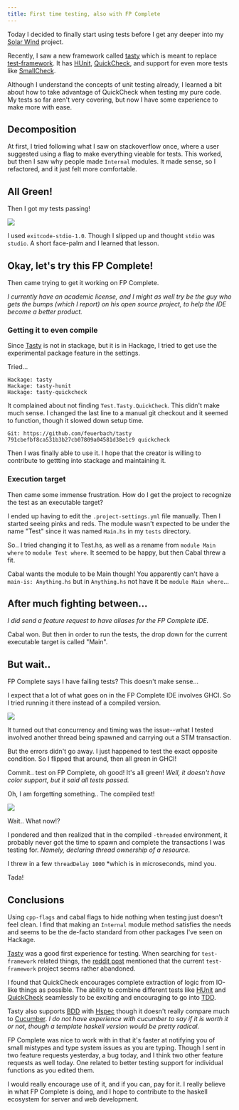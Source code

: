 ```yaml
---
title: First time testing, also with FP Complete
---
```


Today I decided to finally start using tests before
I get any deeper into my [Solar Wind][] project.

Recently, I saw a new framework called [tasty][]
which is meant to replace [test-framework][].
It has [HUnit][], [QuickCheck][], and support for
even more tests like [SmallCheck][].

Although I understand the concepts of unit testing
already, I learned a bit about how to take advantage
of QuickCheck when testing my pure code.
My tests so far aren't very covering, but now I
have some experience to make more with ease.

## Decomposition

At first, I tried following what I saw on
stackoverflow once, where a user suggested
using a flag to make everything vieable for
tests.
This worked, but then I saw why people made
`Internal` modules. It made sense, so I
refactored, and it just felt more comfortable.

## All Green!

Then I got my tests passing!

![](/images/first-tests.png)

I used `exitcode-stdio-1.0`.
Though I slipped up and thought `stdio` was
`studio`. A short face-palm and I learned that
lesson.

## Okay, let's try this FP Complete!

Then came trying to get it working on FP Complete.

*I currently have an academic license, and I might
as well try be the guy who gets the bumps (which I
report) on his open source project, to help the
IDE become a better product.*

### Getting it to even compile

Since [Tasty][] is not in stackage,
but it is in Hackage, I tried to get use the
experimental package feature in the settings.

Tried...

    Hackage: tasty
    Hackage: tasty-hunit
    Hackage: tasty-quickcheck

It complained about not finding `Test.Tasty.QuickCheck`.
This didn't make much sense. I changed the last line
to a manual git checkout and it seemed to function,
though it slowed down setup time.
    
    Git: https://github.com/feuerbach/tasty 791cbefbf8ca531b3b27cb07809a04581d38e1c9 quickcheck

Then I was finally able to use it.
I hope that the creator is willing to contribute
to gettting into stackage and maintaining it.

### Execution target

Then came some immense frustration. How do I get
the project to recognize the test as an executable
target?

I ended up having to edit the `.project-settings.yml`
file manually.
Then I started seeing pinks and reds.
The module wasn't expected to be under the name "Test"
since it was named `Main.hs` in my `tests` directory.

So.. I tried changing it to Test.hs, as well as a rename
from `module Main where` to `module Test where`.
It seemed to be happy, but then Cabal threw a fit.

Cabal wants the module to be Main though!
You apparently can't have a `main-is: Anything.hs` but
in `Anything.hs` not have it be `module Main where`...

## After much fighting between...

*I did send a feature request to have aliases
for the FP Complete IDE.*

Cabal won. But then in order to run the tests,
the drop down for the current executable target is
called "Main".

## But wait..

FP Complete says I have failing tests?
This doesn't make sense...

I expect that a lot of what goes on in the
FP Complete IDE involves GHCI. So I tried
running it there instead of a compiled version.


![](/images/ghci-test-fail.png)

It turned out that concurrency and timing
was the issue--what I tested involved
another thread being spawned and carrying
out a STM transaction.

But the errors didn't go away. I just happened
to test the exact opposite condition.
So I flipped that around, then all green in GHCI!

Commit.. test on FP Complete, oh good! It's
all green! *Well, it doesn't have color support,
but it said all tests passed.*

Oh, I am forgetting something.. The compiled test!

![](/images/compiled-test-fail.png)

Wait.. What now!?

I pondered and then realized that in the
compiled `-threaded` environment, it probably
never got the time to spawn and complete the
transactions I was testing for. *Namely,
declaring thread ownership of a resource.*

I threw in a few `threadDelay 1000`
*which is in microseconds, mind you.

Tada!

## Conclusions

Using `cpp-flags` and cabal flags to hide nothing
when testing just doesn't feel clean. I find that
making an `Internal` module method satisfies the
needs and seems to be the de-facto standard from
other packages I've seen on Hackage.

[Tasty][] was a good first experience for testing.
When searching for `test-framework` related things,
the [reddit post][reddit] mentioned that the current
`test-framework` project seems rather abandoned.

I found that QuickCheck encourages complete
extraction of logic from IO-like things
as possible.
The ability to combine different tests
like [HUnit][] and [QuickCheck][] seamlessly
to be exciting and encouraging to go into [TDD][].

Tasty also supports [BDD][] with [Hspec][] though
it doesn't really compare much to [Cucumber][].
*I do not have experience with cucumber to say
if it is worth it or not, though a template
haskell version would be pretty radical.*

FP Complete was nice to work with
in that it's faster at notifying you of small mistypes
and type system issues as you are typing.
Though I sent in two feature requests yesterday, a bug
today, and I think two other feature requests as well today.
One related to better testing support for individual
functions as you edited them.

I would really encourage use of it, and if you can,
pay for it.
I really believe in what FP Complete is doing, and
I hope to contribute to the haskell ecosystem for
server and web development.






[tasty]: http://documentup.com/feuerbach/tasty
[solar wind]: /projects/solar-wind.html
[test-framework]: http://hackage.haskell.org/package/test-framework
[hunit]: http://hackage.haskell.org/package/HUnit
[quickcheck]: http://hackage.haskell.org/package/QuickCheck
[smallcheck]: http://hackage.haskell.org/package/smallcheck
[tdd]: http://en.wikipedia.org/wiki/Test-driven_development
[bdd]: http://en.wikipedia.org/wiki/Behavior-driven_development
[hspec]: http://hspec.github.io
[cucumber]: http://cukes.info
[reddit]: http://www.reddit.com/r/haskell/comments/1jr8lb/tasty_a_new_testing_framework_successor_to/